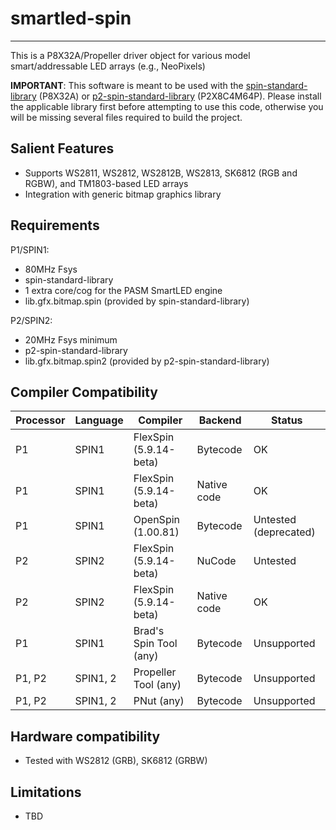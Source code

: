 # smartled-spin
---------------

This is a P8X32A/Propeller driver object for various model smart/addressable LED arrays (e.g., NeoPixels)

**IMPORTANT**: This software is meant to be used with the [spin-standard-library](https://github.com/avsa242/spin-standard-library) (P8X32A) or [p2-spin-standard-library](https://github.com/avsa242/p2-spin-standard-library) (P2X8C4M64P). Please install the applicable library first before attempting to use this code, otherwise you will be missing several files required to build the project.

## Salient Features

* Supports WS2811, WS2812, WS2812B, WS2813, SK6812 (RGB and RGBW), and TM1803-based LED arrays
* Integration with generic bitmap graphics library

## Requirements

P1/SPIN1:
* 80MHz Fsys
* spin-standard-library
* 1 extra core/cog for the PASM SmartLED engine
* lib.gfx.bitmap.spin (provided by spin-standard-library)

P2/SPIN2:
* 20MHz Fsys minimum
* p2-spin-standard-library
* lib.gfx.bitmap.spin2 (provided by p2-spin-standard-library)

## Compiler Compatibility

| Processor | Language | Compiler               | Backend     | Status                |
|-----------|----------|------------------------|-------------|-----------------------|
| P1        | SPIN1    | FlexSpin (5.9.14-beta) | Bytecode    | OK                    |
| P1        | SPIN1    | FlexSpin (5.9.14-beta) | Native code | OK                    |
| P1        | SPIN1    | OpenSpin (1.00.81)     | Bytecode    | Untested (deprecated) |
| P2        | SPIN2    | FlexSpin (5.9.14-beta) | NuCode      | Untested              |
| P2        | SPIN2    | FlexSpin (5.9.14-beta) | Native code | OK                    |
| P1        | SPIN1    | Brad's Spin Tool (any) | Bytecode    | Unsupported           |
| P1, P2    | SPIN1, 2 | Propeller Tool (any)   | Bytecode    | Unsupported           |
| P1, P2    | SPIN1, 2 | PNut (any)             | Bytecode    | Unsupported           |

## Hardware compatibility

* Tested with WS2812 (GRB), SK6812 (GRBW)

## Limitations

* TBD

